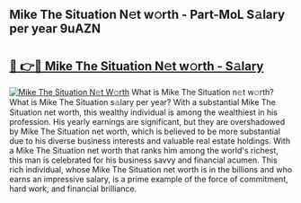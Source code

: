 ## Mike The Situation N𝚎t w𝚘rth - Part-MoL S𝚊lary per year 9uAZN

# <h2><a href="http://gc2bt5z.nevu.top/?p=Mike+The+Situation">🔗 👉🔴 Mike The Situation N𝚎t w𝚘rth - S𝚊lary</a></h2>

[![Mike The Situation N𝚎t W𝚘rth](https://i.imgur.com/Oavwk0R.jpeg)](http://gc2bt5z.nevu.top/?p=Mike+The+Situation)
What is Mike The Situation n𝚎t w𝚘rth? What is Mike The Situation s𝚊lary per year?
With a substantial Mike The Situation net worth, this wealthy individual is among the wealthiest in his profession. His yearly earnings are significant, but they are overshadowed by Mike The Situation net worth, which is believed to be more substantial due to his diverse business interests and valuable real estate holdings. With a Mike The Situation net worth that ranks him among the world's richest, this man is celebrated for his business savvy and financial acumen. This rich individual, whose Mike The Situation net worth is in the billions and who earns an impressive salary, is a prime example of the force of commitment, hard work, and financial brilliance.
